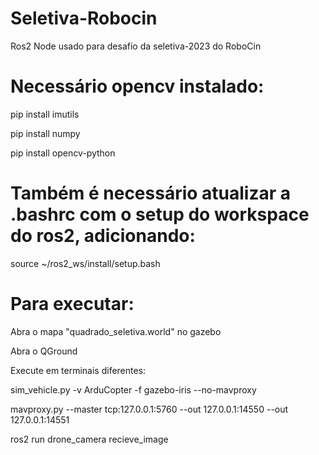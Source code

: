 # Seletiva-Robocin
Ros2 Node usado para desafio da seletiva-2023 do RoboCin


# Necessário opencv instalado:

pip install imutils

pip install numpy

pip install opencv-python


# Também é necessário atualizar a .bashrc com o setup do workspace do ros2, adicionando:

source ~/ros2_ws/install/setup.bash


# Para executar:

Abra o mapa "quadrado_seletiva.world" no gazebo

Abra o QGround

Execute em terminais diferentes: 

sim_vehicle.py -v ArduCopter -f gazebo-iris --no-mavproxy

mavproxy.py --master tcp:127.0.0.1:5760 --out 127.0.0.1:14550 --out 127.0.0.1:14551

ros2 run drone_camera recieve_image
